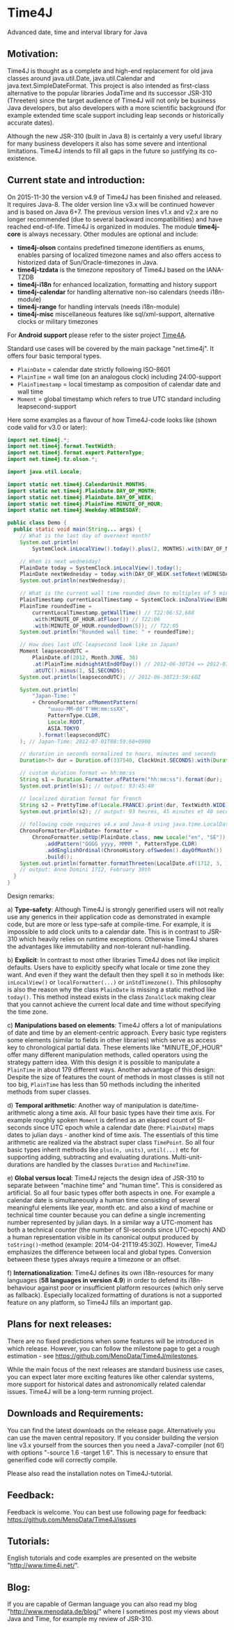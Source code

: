 Time4J
======

Advanced date, time and interval library for Java

Motivation:
-----------

Time4J is thought as a complete and high-end replacement for old java classes around java.util.Date, java.util.Calendar and java.text.SimpleDateFormat. This project is also intended as first-class alternative to the popular libraries JodaTime and its successor JSR-310 (Threeten) since the target audience of Time4J will not only be business Java developers, but also developers with a more scientific background (for example extended time scale support including leap seconds or historically accurate dates).

Although the new JSR-310 (built in Java 8) is certainly a very useful library for many business developers it also has some severe and intentional limitations. Time4J intends to fill all gaps in the future so justifying its co-existence.

Current state and introduction:
-------------------------------

On 2015-11-30 the version v4.9 of Time4J has been finished and released. It requires Java-8. The older version line v3.x will be continued however and is based on Java 6+7. The previous version lines v1.x and v2.x are no longer recommended (due to several backward incompatibilities) and have reached end-of-life. Time4J is organized in modules. The module **time4j-core** is always necessary. Other modules are optional and include:

- **time4j-olson** contains predefined timezone identifiers as enums, enables parsing of localized timezone names and also offers access to historized data of Sun/Oracle-timezones in Java. 
- **time4j-tzdata** is the timezone repository of Time4J based on the IANA-TZDB
- **time4j-i18n** for enhanced localization, formatting and history support
- **time4j-calendar** for handling alternative non-iso calendars (needs i18n-module)
- **time4j-range** for handling intervals (needs i18n-module)
- **time4j-misc** miscellaneous features like sql/xml-support, alternative clocks or military timezones
 
For **Android support** please refer to the sister project [Time4A](https://github.com/MenoData/Time4A).

Standard use cases will be covered by the main package "net.time4j". It offers four basic temporal types.

- `PlainDate` = calendar date strictly following ISO-8601
- `PlainTime` = wall time (on an analogous clock) including 24:00-support
- `PlainTimestamp` = local timestamp as composition of calendar date and wall time
- `Moment` = global timestamp which refers to true UTC standard including leapsecond-support

Here some examples as a flavour of how Time4J-code looks like (shown code valid for v3.0 or later):

```java
import net.time4j.*;
import net.time4j.format.TextWidth;
import net.time4j.format.expert.PatternType;
import net.time4j.tz.olson.*;

import java.util.Locale;

import static net.time4j.CalendarUnit.MONTHS;
import static net.time4j.PlainDate.DAY_OF_MONTH;
import static net.time4j.PlainDate.DAY_OF_WEEK;
import static net.time4j.PlainTime.MINUTE_OF_HOUR;
import static net.time4j.Weekday.WEDNESDAY;

public class Demo {
  public static void main(String... args) {
	// What is the last day of overnext month?
	System.out.println(
		SystemClock.inLocalView().today().plus(2, MONTHS).with(DAY_OF_MONTH.maximized()));

	// When is next wednesday?
	PlainDate today = SystemClock.inLocalView().today();
	PlainDate nextWednesday = today.with(DAY_OF_WEEK.setToNext(WEDNESDAY));
	System.out.println(nextWednesday);

	// What is the current wall time rounded down to multiples of 5 minutes?
	PlainTimestamp currentLocalTimestamp = SystemClock.inZonalView(EUROPE.BERLIN).now();
	PlainTime roundedTime =
		currentLocalTimestamp.getWallTime() // T22:06:52,688
		.with(MINUTE_OF_HOUR.atFloor()) // T22:06
		.with(MINUTE_OF_HOUR.roundedDown(5)); // T22:05
	System.out.println("Rounded wall time: " + roundedTime);

	// How does last UTC-leapsecond look like in Japan?
	Moment leapsecondUTC =
		PlainDate.of(2012, Month.JUNE, 30)
		.at(PlainTime.midnightAtEndOfDay()) // 2012-06-30T24 => 2012-07-01T00
		.atUTC().minus(1, SI.SECONDS);
	System.out.println(leapsecondUTC); // 2012-06-30T23:59:60Z

	System.out.println(
		"Japan-Time: "
		+ ChronoFormatter.ofMomentPattern(
		     "uuuu-MM-dd'T'HH:mm:ssXX", 
		     PatternType.CLDR, 
		     Locale.ROOT, 
		     ASIA.TOKYO
		  ).format(leapsecondUTC)
	); // Japan-Time: 2012-07-01T08:59:60+0900

	// duration in seconds normalized to hours, minutes and seconds
	Duration<?> dur = Duration.of(337540, ClockUnit.SECONDS).with(Duration.STD_CLOCK_PERIOD);

	// custom duration format => hh:mm:ss
	String s1 = Duration.Formatter.ofPattern("hh:mm:ss").format(dur);
	System.out.println(s1); // output: 93:45:40

	// localized duration format for french
	String s2 = PrettyTime.of(Locale.FRANCE).print(dur, TextWidth.WIDE);
	System.out.println(s2); // output: 93 heures, 45 minutes et 40 secondes
	
	// following code requires v4.x and Java-8 using java.time.LocalDate
	ChronoFormatter<PlainDate> formatter =
	    ChronoFormatter.setUp(PlainDate.class, new Locale("en", "SE"))
	        .addPattern("GGGG yyyy, MMMM ", PatternType.CLDR)
	        .addEnglishOrdinal(ChronoHistory.ofSweden().dayOfMonth())
	        .build();
	System.out.println(formatter.formatThreeten(LocalDate.of(1712, 3, 11)));
	// output: Anno Domini 1712, February 30th
  }
}
```

Design remarks:

a) **Type-safety**: Although Time4J is strongly generified users will not really use any generics in their application code as demonstrated in example code, but are more or less type-safe at compile-time. For example, it is impossible to add clock units to a calendar date. This is in contrast to JSR-310 which heavily relies on runtime exceptions. Otherwise Time4J shares the advantages like immutability and non-tolerant null-handling.

b) **Explicit**: In contrast to most other libraries Time4J does not like implicit defaults. Users have to explicitly specify what locale or time zone they want. And even if they want the default then they spell it so in methods like: `inLocalView()` or `localFormatter(...)` or `inStdTimezone()`. This philosophy is also the reason why the class `PlainDate` is missing a static method like `today()`. This method instead exists in the class `ZonalClock` making clear that you cannot achieve the current local date and time without specifying the time zone.

c) **Manipulations based on elements**: Time4J offers a lot of manipulations of date and time by an element-centric approach. Every basic type registers some elements (similar to fields in other libraries) which serve as access key to chronological partial data. These elements like "MINUTE_OF_HOUR" offer many different manipulation methods, called operators using the strategy pattern idea. With this design it is possible to manipulate a `PlainTime` in about 179 different ways. Another advantage of this design: Despite the size of features the count of methods in most classes is still not too big, `PlainTime` has less than 50 methods including the inherited methods from super classes.

d) **Temporal arithmetic**: Another way of manipulation is date/time-arithmetic along a time axis. All four basic types have their time axis. For example roughly spoken `Moment` is defined as an elapsed count of SI-seconds since UTC epoch while a calendar date (here: `PlainDate`) maps dates to julian days - another kind of time axis. The essentials of this time arithmetic are realized via the abstract super class `TimePoint`. So all four basic types inherit methods like `plus(n, units)`, `until(...)` etc for supporting adding, subtracting and evaluating durations. Multi-unit-durations are handled by the classes `Duration` and `MachineTime`.

e) **Global versus local**: Time4J rejects the design idea of JSR-310 to separate between "machine time" and "human time". This is considered as artificial. So all four basic types offer both aspects in one. For example a calendar date is simultaneously a human time consisting of several meaningful elements like year, month etc. and also a kind of machine or technical time counter because you can define a single incrementing number represented by julian days. In a similar way a UTC-moment has both a technical counter (the number of SI-seconds since UTC-epoch) AND a human representation visible in its canonical output produced by `toString()`-method (example: 2014-04-21T19:45:30Z). However, Time4J emphasizes the difference between local and global types. Conversion between these types always require a timezone or an offset.

f) **Internationalization**: Time4J defines its own i18n-resources for many languages (**58 languages in version 4.9**) in order to defend its i18n-behaviour against poor or insufficient platform resources (which only serve as fallback). Especially localized formatting of durations is not a supported feature on any platform, so Time4J fills an important gap.

Plans for next releases:
----------------------------------

There are no fixed predictions when some features will be introduced in which release. However, you can follow the milestone page to get a rough estimation - see https://github.com/MenoData/Time4J/milestones.

While the main focus of the next releases are standard business use cases, you can expect later more exciting features like other calendar systems, more support for historical dates and astronomically related calendar issues. Time4J will be a long-term running project.

Downloads and Requirements:
---------------------------

You can find the latest downloads on the release page. Alternatively you can use the maven central repository. If you consider building the version line v3.x yourself from the sources then you need a Java7-compiler (not 6!) with options "-source 1.6 -target 1.6". This is necessary to ensure that generified code will correctly compile.

Please also read the installation notes on Time4J-tutorial.

Feedback:
---------

Feedback is welcome. You can best use following page for feedback: https://github.com/MenoData/Time4J/issues

Tutorials:
----------

English tutorials and code examples are presented on the website "http://www.time4j.net/".

Blog:
-----

If you are capable of German language you can also read my blog "http://www.menodata.de/blog/" where I sometimes post my views about Java and Time, for example my review of JSR-310.

